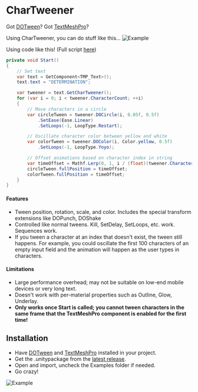 # CharTweener
Got [DOTween](http://dotween.demigiant.com/index.php)? Got [TextMeshPro](https://assetstore.unity.com/packages/essentials/beta-projects/textmesh-pro-84126)?

Using CharTweener, you can do stuff like this...
![Example](https://github.com/mdechatech/CharTweener/blob/master/Content/example_simple.gif)

Using code like this! (Full script [here](https://github.com/mdechatech/CharTweener/blob/master/Assets/CharTween/Examples/CharTweenExampleSimple.cs))
```c#
private void Start()
{
    // Set text
    var text = GetComponent<TMP_Text>();
    text.text = "DETERMINATION";

    var tweener = text.GetCharTweener();    
    for (var i = 0; i < tweener.CharacterCount; ++i)
    {
        // Move characters in a circle
        var circleTween = tweener.DOCircle(i, 0.05f, 0.5f)
            .SetEase(Ease.Linear)
            .SetLoops(-1, LoopType.Restart);

        // Oscillate character color between yellow and white
        var colorTween = tweener.DOColor(i, Color.yellow, 0.5f)
            .SetLoops(-1, LoopType.Yoyo);

        // Offset animations based on character index in string
        var timeOffset = Mathf.Lerp(0, 1, i / (float)(tweener.CharacterCount - 1));
        circleTween.fullPosition = timeOffset;
        colorTween.fullPosition = timeOffset;
    }
}
```
#### Features
- Tween position, rotation, scale, and color. Includes the special transform extensions like DOPunch, DOShake
- Controlled like normal tweens. Kill, SetDelay, SetLoops, etc. work. Sequences work.
- If you tween a character at an index that doesn't exist, the tween still happens. For example, you could oscillate the first 100 characters of an empty input field and the animation will happen as the user types in characters. 

#### Limitations
- Large performance overhead; may not be suitable on low-end mobile devices or very long text.
- Doesn't work with per-material properties such as Outline, Glow, Underlay.
- **Only works once Start is called; you cannot tween characters in the same frame that the TextMeshPro component is enabled for the first time!**

## Installation
- Have [DOTween](http://dotween.demigiant.com/index.php) and [TextMeshPro](https://assetstore.unity.com/packages/essentials/beta-projects/textmesh-pro-84126) installed in your project.
- Get the .unitypackage from the [latest release](https://github.com/mdechatech/CharTweener/releases).
- Open and import, uncheck the Examples folder if needed.
- Go crazy!

![Example](https://github.com/mdechatech/CharTweener/blob/master/Content/example_full.gif)
